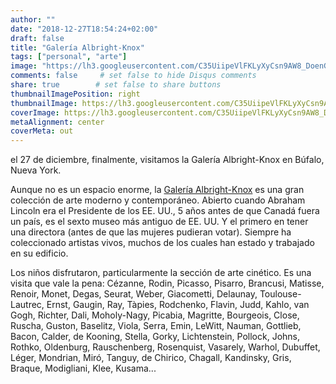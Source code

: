 ```yaml
---
author: ""
date: "2018-12-27T18:54:24+02:00"
draft: false
title: "Galería Albright-Knox"
tags: ["personal", "arte"]
image: "https://lh3.googleusercontent.com/C35UiipeVlFKLyXyCsn9AW8_DoenGZ2HylTZYxLBsfQkOM5LG9lNH7Z2Uv202iTJQJ8M0U4lNZIvFycDlVYfNYhB1hxo5cxbFX20k_tUdYZpdg2k3-XMBRcAEbQDeCCE4ESitquvI2Q=w1920-h1080"
comments: false     # set false to hide Disqus comments
share: true        # set false to share buttons
thumbnailImagePosition: right
thumbnailImage: https://lh3.googleusercontent.com/C35UiipeVlFKLyXyCsn9AW8_DoenGZ2HylTZYxLBsfQkOM5LG9lNH7Z2Uv202iTJQJ8M0U4lNZIvFycDlVYfNYhB1hxo5cxbFX20k_tUdYZpdg2k3-XMBRcAEbQDeCCE4ESitquvI2Q=w1920-h1080
coverImage: https://lh3.googleusercontent.com/C35UiipeVlFKLyXyCsn9AW8_DoenGZ2HylTZYxLBsfQkOM5LG9lNH7Z2Uv202iTJQJ8M0U4lNZIvFycDlVYfNYhB1hxo5cxbFX20k_tUdYZpdg2k3-XMBRcAEbQDeCCE4ESitquvI2Q=w1920-h1080
metaAlignment: center
coverMeta: out
---
```


el 27 de diciembre, finalmente, visitamos la Galería Albright-Knox en Búfalo, Nueva York.

<!--more-->

Aunque no es un espacio enorme, la [Galería Albright-Knox](https://www.albrightknox.org/) es una gran colección de arte moderno y contemporáneo. Abierto cuando Abraham Lincoln era el Presidente de los EE. UU., 5 años antes de que Canadá fuera un país, es el sexto museo más antiguo de EE. UU. Y el primero en tener una directora (antes de que las mujeres pudieran votar). Siempre ha coleccionado artistas vivos, muchos de los cuales han estado y trabajado en su edificio.

Los niños disfrutaron, particularmente la sección de arte cinético. Es una visita que vale la pena: Cézanne, Rodin, Picasso, Pisarro, Brancusi, Matisse, Renoir, Monet, Degas, Seurat, Weber, Giacometti, Delaunay, Toulouse-Lautrec, Ernst, Gaugin, Ray, Tàpies, Rodchenko, Flavin, Judd, Kahlo, van Gogh, Richter, Dali, Moholy-Nagy, Picabia, Magritte, Bourgeois, Close, Ruscha, Guston, Baselitz, Viola, Serra, Emin, LeWitt, Nauman, Gottlieb, Bacon, Calder, de Kooning, Stella, Gorky, Lichtenstein, Pollock, Johns, Rothko, Oldenburg, Rauschenberg, Rosenquist, Vasarely, Warhol, Dubuffet, Léger, Mondrian, Miró, Tanguy, de Chirico, Chagall, Kandinsky, Gris, Braque, Modigliani, Klee, Kusama...

<script src="https://cdn.jsdelivr.net/npm/publicalbum@latest/dist/pa-embed-player.min.js" async></script>
<div class="pa-embed-player" style="width:100%; height:480px; display:none;"
  data-link="https://photos.app.goo.gl/p9ipnZdvGWDUp6iv8"
  data-title="15 new photos by Jorge Cortell">
  <img data-src="https://lh3.googleusercontent.com/ZUptJ7i0C-arntcZYK-yrdeP2-i6r7H1LsXvMm38tHZTizyoyKpUxgVQvCbXaZjgZvsPmzQkfdj_m2JbNbeelzuj-DQQwI1dDxQ9nVpoH6JDs3ZT2IXdeFZTZCtbKN1-VcCn7Veigmw=w1920-h1080" src="" alt="" />
  <img data-src="https://lh3.googleusercontent.com/FXMV3epbASHbaa9Zxor1a0IQTNzmrDL3Z0RcYUcaqZAUGJTEO86pflAkCCp1j9UKlfalOqchY3EosLfz2f2Y7uP15oYRztADpQaBiXg9RhkLgbjjF2mGE7ItN2ntSVFmWn3lDRwHiWs=w1920-h1080" src="" alt="" />
  <img data-src="https://lh3.googleusercontent.com/-t6h-wXvvuC8PwQ1eD6sA8K2rJy-nJIfDFApmCzZpyE-uuxziOICfdl-F0m7WO47wFKs5seHABcgaVEbP708iWBl1idcjTQibU7G2_6NERYCsnDvGsZ15so4RdwPyfcIR_TS2azQ7QU=w1920-h1080" src="" alt="" />
  <img data-src="https://lh3.googleusercontent.com/jNxAD8ZZn-aAjLo5pxF-zjAzfTMxH_MsjdJq3Fu91q15NG6I9Ds8KOD0YsN7zBCoM9v__Ws5fgjSJ2ahmxz7lK9S7Mbkdt09ETAZ0YqtMRvzh6_SKm2NLM_BX_3_h_dJzobUFHqPE9M=w1920-h1080" src="" alt="" />
  <img data-src="https://lh3.googleusercontent.com/fpF2tAHQpFfRxlEURGW0zDgmWc49zJVmxv20A_a49guw9gTHgnbXDIcD4gxxkC7pX2NaWsOaf62ZEXJBqmnHKuiHW1wqgL2frOiPYeHeQKPkW6d2_k5Gs-nCOisHCbLLIuUH2K_nV8c=w1920-h1080" src="" alt="" />
  <img data-src="https://lh3.googleusercontent.com/YLgfELwgIauM-PJMiQJUmrwEtezsUcSrB2kH7YJfCNW53XQ9WNmBAIR2l2G9fgbJJcNKkYHGLyV02Iqn-cer7fO4xjm9_MnHVtIyBOBm6e0oFCssHTxBFl13-L8FnXxj_RZVMz5latY=w1920-h1080" src="" alt="" />
  <img data-src="https://lh3.googleusercontent.com/S7z3EMbZ6BhU-mDL3P2OKwZEO0r3dK2aR2MaJdtWlFFPlbVweKJryKLYkI-EMgykc5kGwZG_PmQ9XjVTovD3KfAyuvCSGgpyuROzCmYCPBOsMPU0dparW82HICTQ67lv-KAErFQQAUQ=w1920-h1080" src="" alt="" />
  <img data-src="https://lh3.googleusercontent.com/hPLDj2tUDd-_r_YAa8IUJ8dj3zwUBuSzQgPCM80zhVYrECO1SJUA4VcmdxkZ1ZU2-M_VEzjPMA4HIFgkwe2Ha7XGgmcCLdK9bxHrTnnlhP04n8ikT-P-7NJ8lWzImCYrj1202kt5qzI=w1920-h1080" src="" alt="" />
  <img data-src="https://lh3.googleusercontent.com/TdeFv_hwBOvKi2QcOEyTk2CYh0cYjXGNmcu3cK9JQti_vAh32unNNbq7EcrVr7X3P6O8X6THLn7DB_kAzDfA7O587e-jh7Hv8vvuRGyv-TP_xqwRW6mhkN4669aXfgaXsCzJAlxb2G0=w1920-h1080" src="" alt="" />
  <img data-src="https://lh3.googleusercontent.com/QAZlTTb9WSPErupdZCeEYZpAIWiItqsGlMJ4ztcd5OJCA-KIN0z-kQ1Cj9iyJm2vFWGULGjK8M4q7IPbkyAT57pL8LDhuRgHrDAz1U3ZBE3qPQxI_fJr3xKhN_VtqqilGxLhSW66GrM=w1920-h1080" src="" alt="" />
  <img data-src="https://lh3.googleusercontent.com/IF5j1Fjin8mplCZifVqIujqe2unyhGjDBMmBnyJ0y1WHwpC8neIpZt6XOKFLFZ-4GOpVJzubTrh3rNA8IAAE0zKSVbsw3dxHgVTkTfFMyeUTLSLsMI7IRCLkC215MGeW5Gyd8wK2Wh8=w1920-h1080" src="" alt="" />
  <img data-src="https://lh3.googleusercontent.com/S0lEi6rqAzK8JnRsVZ9B593jR-GJ4DGCOn9rzWAffL7c1O1wqKCtM0XSngnVZqF5FBFAg2TZKEwtz2aZ6OWVWLHjMfmFx8fCjivN-i2TrT9R57WJfKT5vRhK-JG4wjw10KHch0jptvo=w1920-h1080" src="" alt="" />
  <img data-src="https://lh3.googleusercontent.com/Nq7QlwyAG3fK6mrVDb_P2Wlq8QC_aw7gME-klZIrix75m1jfYiBJgeA-T_1stRd11V6GVRFXc95jmuzCvkyRI1QOk_thUrykQPnsJC_zSbsPDCqCwFcYQ-dWkHpfLcUqJ_ndcFyboGc=w1920-h1080" src="" alt="" />
  <img data-src="https://lh3.googleusercontent.com/_ihxRMJ_O0sd6rZy6efR1nmIb9KdD07DHmqPAm8zmN8sTOUeeyKTPgz0TGcJL8ljrsWl_UoyCLWg8EUgQm-d0rOtAmrza1duQaY61iUSgp6K7SmOTVdyCZ0m18UL9QFas9srG94CX5g=w1920-h1080" src="" alt="" />
  <img data-src="https://lh3.googleusercontent.com/O1XFgAqQ3iQSsXR-vZ0WloavbVFkgku_8KKS1iDSsbqnMcggCHT_LeAjcOI002yZIkI8UejOqFtWjvfBQtUmIRVkD9zIRxj9hYMPEyYNNkqkFWmKZ3COSildE4U2_358snvGENbvuGo=w1920-h1080" src="" alt="" />
</div>
